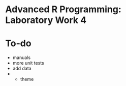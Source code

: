 # Advanced R Programming: Laboratory Work 4

# To-do


- manuals
- more unit tests
- add data
- * theme

